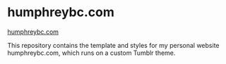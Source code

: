 humphreybc.com
==============
[humphreybc.com](http://humphreybc.com)

This repository contains the template and styles for my personal website humphreybc.com, which runs on a custom Tumblr theme.